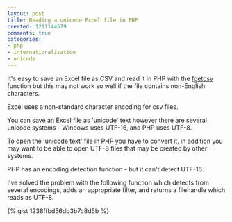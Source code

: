 ```yaml
---
layout: post
title: Reading a unicode Excel file in PHP
created: 1211144579
comments: true
categories:
- php
- internationalisation
- unicode
---
```

It's easy to save an Excel file as CSV and read it in PHP with the <a href="http://www.php.net/fgetcsv">fgetcsv</a> function but this may not work so well if the file contains non-English characters.

Excel uses a non-standard character encoding for csv files.

You can save an Excel file as 'unicode' text however there are several unicode systems - Windows uses UTF-16, and PHP uses UTF-8.


To open the 'unicode text' file in PHP you have to convert it, in addition you may want to be able to open UTF-8 files that may be created by other systems.

<!--break-->

PHP has an encoding detection function - but it can't detect UTF-16.

I've solved the problem with the following function which detects from several encodings, adds an appropriate filter, and returns a filehandle which reads as UTF-8.


{% gist 1238ffbd56db3b7c8d5b %}


